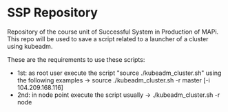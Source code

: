 SSP Repository
======

Repository of the course unit of Successful System in Production of MAPi.
This repo will be used to save a script related to a launcher of a cluster using kubeadm.

These are the requirements to use these scripts:
- 1st: as root user execute the script "source ./kubeadm_cluster.sh" using the following examples -> source ./kubeadm_cluster.sh -r master [-i 104.209.168.116]
- 2nd: in node point execute the  script usually -> ./kubeadm_cluster.sh -r node